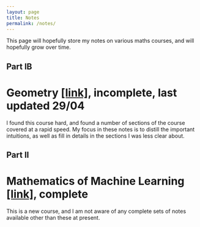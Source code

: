 ```yaml
---
layout: page
title: Notes
permalink: /notes/
---
```


This page will hopefully store my notes on various maths courses, and will hopefully grow over time.

## Part IB

# Geometry <a href="../assets/Geometry.pdf" target="_blank">[link]</a>, incomplete, last updated 29/04

I found this course hard, and found a number of sections of the course covered at a rapid speed. My focus in these notes is to distill the important intuitions, as well as fill in details in the sections I was less clear about.

## Part II

# Mathematics of Machine Learning <a href="../assets/MML.pdf" target="_blank">[link]</a>, complete

This is a new course, and I am not aware of any complete sets of notes available other than these at present.